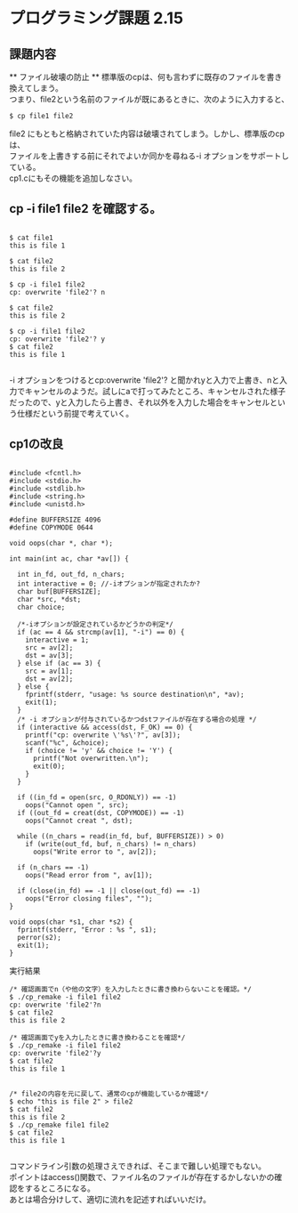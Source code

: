# プログラミング課題 2.15  
  
## 課題内容  
** ファイル破壊の防止 ** 標準版のcpは、何も言わずに既存のファイルを書き換えてしまう。  
つまり、file2という名前のファイルが既にあるときに、次のように入力すると、  
  
```  
$ cp file1 file2  
```  
file2 にもともと格納されていた内容は破壊されてしまう。しかし、標準版のcpは、  
ファイルを上書きする前にそれでよいか同かを尋ねる-i オプションをサポートしている。  
cp1.cにもその機能を追加しなさい。  
  
## cp -i file1 file2 を確認する。  
  
```  
  
$ cat file1  
this is file 1  
  
$ cat file2  
this is file 2  
  
$ cp -i file1 file2  
cp: overwrite 'file2'? n  
  
$ cat file2  
this is file 2  
  
$ cp -i file1 file2  
cp: overwrite 'file2'? y  
$ cat file2  
this is file 1  
  
```  
  
-i オプションをつけるとcp:overwrite 'file2'? と聞かれyと入力で上書き、nと入力でキャンセルのようだ。試しにaで打ってみたところ、キャンセルされた様子だったので、yと入力したら上書き、それ以外を入力した場合をキャンセルという仕様だという前提で考えていく。  
  
## cp1の改良  
  
```  
  
#include <fcntl.h>  
#include <stdio.h>  
#include <stdlib.h>  
#include <string.h>  
#include <unistd.h>  
  
#define BUFFERSIZE 4096  
#define COPYMODE 0644  
  
void oops(char *, char *);  
  
int main(int ac, char *av[]) {  
  
  int in_fd, out_fd, n_chars;  
  int interactive = 0; //-iオプションが指定されたか?  
  char buf[BUFFERSIZE];  
  char *src, *dst;  
  char choice;  
  
  /*-iオプションが設定されているかどうかの判定*/  
  if (ac == 4 && strcmp(av[1], "-i") == 0) {  
    interactive = 1;  
    src = av[2];  
    dst = av[3];  
  } else if (ac == 3) {  
    src = av[1];  
    dst = av[2];  
  } else {  
    fprintf(stderr, "usage: %s source destination\n", *av);  
    exit(1);  
  }  
  /* -i オプションが付与されているかつdstファイルが存在する場合の処理 */  
  if (interactive && access(dst, F_OK) == 0) {  
    printf("cp: overwrite \'%s\'?", av[3]);  
    scanf("%c", &choice);  
    if (choice != 'y' && choice != 'Y') {  
      printf("Not overwritten.\n");  
      exit(0);  
    }  
  }  
  
  if ((in_fd = open(src, O_RDONLY)) == -1)  
    oops("Cannot open ", src);  
  if ((out_fd = creat(dst, COPYMODE)) == -1)  
    oops("Cannot creat ", dst);  
  
  while ((n_chars = read(in_fd, buf, BUFFERSIZE)) > 0)  
    if (write(out_fd, buf, n_chars) != n_chars)  
      oops("Write error to ", av[2]);  
  
  if (n_chars == -1)  
    oops("Read error from ", av[1]);  
  
  if (close(in_fd) == -1 || close(out_fd) == -1)  
    oops("Error closing files", "");  
}  
  
void oops(char *s1, char *s2) {  
  fprintf(stderr, "Error : %s ", s1);  
  perror(s2);  
  exit(1);  
}  
```  
  
実行結果  
```  
/* 確認画面でn（や他の文字）を入力したときに書き換わらないことを確認。*/  
$ ./cp_remake -i file1 file2  
cp: overwrite 'file2'?n  
$ cat file2  
this is file 2  
  
/* 確認画面でyを入力したときに書き換わることを確認*/  
$ ./cp_remake -i file1 file2  
cp: overwrite 'file2'?y  
$ cat file2  
this is file 1  
  
  
/* file2の内容を元に戻して、通常のcpが機能しているか確認*/  
$ echo "this is file 2" > file2  
$ cat file2  
this is file 2  
$ ./cp_remake file1 file2  
$ cat file2  
this is file 1  
  
```  
  
コマンドライン引数の処理さえできれば、そこまで難しい処理でもない。  
ポイントはaccess()関数で、ファイル名のファイルが存在するかしないかの確認をするところになる。  
あとは場合分けして、適切に流れを記述すればいいだけ。  
  
  
  
  
  
  
  
  
  
  
  
  
  
  
  
  
